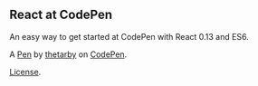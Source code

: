 React at CodePen
----------------
An easy way to get started at CodePen with React 0.13 and ES6.

A [Pen](https://codepen.io/thetarby/pen/XOyVmr) by [thetarby](https://codepen.io/thetarby) on [CodePen](https://codepen.io).

[License](https://codepen.io/thetarby/pen/XOyVmr/license).
